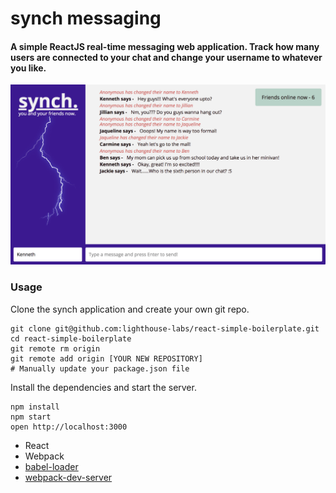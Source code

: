 # synch messaging
#### A simple ReactJS real-time messaging web application. Track how many users are connected to your chat and change your username to whatever you like. 

!["Friends making plans"](https://github.com/alefiyaV/chatty-app/blob/master/docs/chatty.png)


### Usage

Clone the synch application and create your own git repo.

```
git clone git@github.com:lighthouse-labs/react-simple-boilerplate.git
cd react-simple-boilerplate
git remote rm origin
git remote add origin [YOUR NEW REPOSITORY]
# Manually update your package.json file
```

Install the dependencies and start the server.

```
npm install
npm start
open http://localhost:3000
```



* React
* Webpack
* [babel-loader](https://github.com/babel/babel-loader)
* [webpack-dev-server](https://github.com/webpack/webpack-dev-server)
